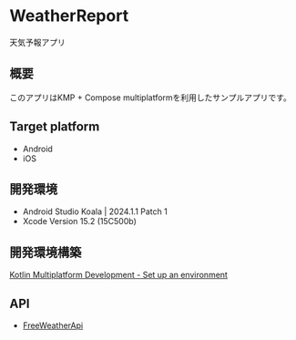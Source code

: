 # WeatherReport

天気予報アプリ

## 概要

このアプリはKMP + Compose multiplatformを利用したサンプルアプリです。

## Target platform

- Android
- iOS

## 開発環境

- Android Studio Koala | 2024.1.1 Patch 1
- Xcode Version 15.2 (15C500b)

## 開発環境構築

[Kotlin Multiplatform Development - Set up an environment](https://www.jetbrains.com/help/kotlin-multiplatform-dev/compose-multiplatform-setup.html#possible-issues-and-solutions)

## API

- [FreeWeatherApi](https://www.weatherapi.com/)
